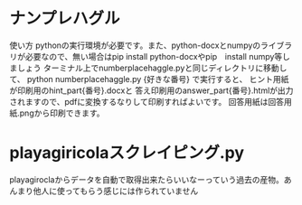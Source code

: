 # ナンプレハグル
使い方 
pythonの実行環境が必要です。また、python-docxとnumpyのライブラリが必要なので、無い場合はpip install python-docxやpip　install numpy等しましょう
ターミナル上でnumberplacehaggle.pyと同じディレクトリに移動して、
python numberplacehaggle.py {好きな番号}
で実行すると、
ヒント用紙が印刷用のhint_part{番号}.docxと
答え印刷用のanswer_part{番号}.htmlが出力されますので、pdfに変換するなりして印刷すればよいです。
回答用紙は回答用紙.pngから印刷できます。

# playagiricolaスクレイピング.py
playagiroclaからデータを自動で取得出来たらいいなーっていう過去の産物。あんまり他人に使ってもらう感じには作られていません
